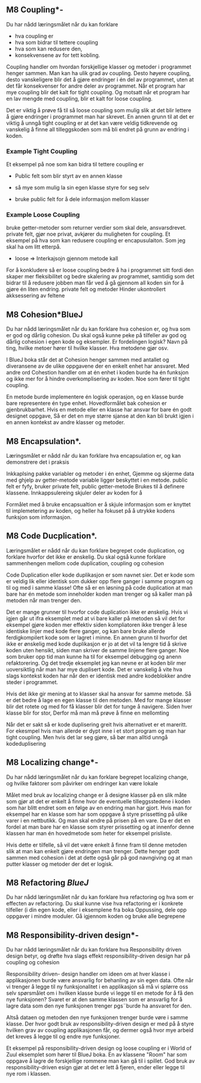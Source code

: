## M8 Coupling*-
Du har nådd læringsmålet når du kan forklare
- hva coupling er
- hva som bidrar til tettere coupling
- hva som kan redusere den,
- konsekvensene av for tett kobling.

Coupling handler om hvordan forskjellige klasser og metoder i programmet henger sammen. Man kan ha ulik grad av coupling. Desto høyere coupling, desto vanskeligere blir det å gjøre endringer i én del av programmet, uten at det får konsekvenser for andre deler av programmet. Når et program har mye coupling blir det kalt for tight coupling. Og motsatt når et program har en lav mengde med coupling, blir et kalt for loose coupling.

Det er viktig å prøve få til så loose coupling som mulig slik at det blir lettere å gjøre endringer i programmet man har skrevet. En annen grunn til at det er viktig å unngå tight coupling er at det kan være veldig tidkrevende og vanskelig å finne all tilleggskoden som må bli endret på grunn av endring i koden.

### Example Tight Coupling
Et eksempel på noe som kan bidra til tettere coupling er 

- Public felt som blir styrt av en annen klasse

- så mye som mulig la sin egen klasse styre for seg selv
- bruke public felt for å dele informasjon mellom klasser


### Example Loose Coupling
bruke getter-metoder som returner verdier som skal dele, ansvarsdrevet. private felt, gjør noe privat, avkjører du muligheten for coupling.
Et eksempel på hva som kan redusere coupling er encapusulaiton. Som jeg skal ha om litt etterpå.
- loose => Interkajsojn gjennom metode kall

For å konkludere så er loose coupling bedre å ha i programmet sitt fordi den skaper mer fleksibilitet og bedre skalering av programmet, samtidig som det bidrar til å redusere jobben man får ved å gå gjennom all koden sin for å gjøre én liten endring.
private felt og metoder
		Hinder ukontrollert akksessering av feltene 


## M8 Cohesion*BlueJ
Du har nådd læringsmålet når du kan forklare hva cohesion er, og hva som er god og dårlig cohesion. Du skal også kunne peke på tilfeller av god og dårlig cohesion i egen kode og eksempler. Er fordelingen logisk? Navn på ting, hvilke metoer hører til hvilke klasser. Hva metodene gjør osv.

I BlueJ boka står det at Cohesion henger sammen med antallet og diveransene av de ulike oppgavene der en enkelt enhet har ansvaret. Med andre ord Cohestion handler om at én enhet i koden burde ha én funksjon og ikke mer for å hindre overkomplisering av koden. Noe som fører til tight coupling.

En metode burde implementere én logisk operasjon, og en klasse burde bare representere én type enhet. Hovedformålet bak cohesion er gjenbrukbarhet. Hvis en metode eller en klasse har ansvar for bare én godt designet oppgave, Så er det en mye større sjanse at den kan bli brukt igjen i en annen kontekst av andre klasser og metoder.











## M8 Encapsulation*.
Læringsmålet er nådd når du kan forklare hva encapsulation er, og kan demonstrere det i praksis

Inkkaplsing pakke variabler og metoder i én enhet, Gjemme og skjerme data med ghjelp av getter-metode
variable ligger beskyttet i en metode. public felt er fyfy, bruker private felt, public getter-metode
Brukes til å definere klassene.
Innkappsulereing skjuler deler av koden for å 

Formålet med å bruke encapsualtion er å skjule informasjon som er knyttet til implemetering av koden, og heller ha fokuset på å utrykke kodens funksjon som informasjon. 








## M8 Code Ducplication*.
Læringsmålet er nådd når du kan forklare begrepet code duplication, og forklare hvorfor det ikke er ønskelig. Du skal også kunne forklare  sammenhengen mellom code duplication, coupling og cohesion

Code Duplication eller kode duplikasjon er som navnet sier. Det er kode som er veldig lik eller identisk som dukker opp flere ganger i samme program og til og med i samme klasse! Ofte så er en løsning på code duplication at man bare har én metode som inneholder koden man trenger og så kaller man på metoden når man trenger den.

Det er mange grunner til hvorfor code duplication ikke er ønskelig. Hvis vi igjen går ut ifra eksemplet med at vi bare kaller på metoden så vil det for eksempel gjøre koden mer effektiv siden kompliatoren ikke trenger å lese identiske linjer med kode flere ganger, og kan bare bruke allerde ferdigkompilert kode som er lagret i minne. En annen grunn til hvorfor det ikke er ønskelig med kode duplikasjon er jo at det vil ta lengre tid å skrive koden uten hensikt, siden man skriver de samme linjene flere ganger. Noe som bruker opp tid man kunne ha til for eksempel debugging og anenn refaktorering. Og det tredje eksemplet jeg kan nevne er at koden blir mer uoversiktlig når man har mye duplisert kode. Det er vanskelig å vite hva slags kontekst koden har når den er identisk med andre kodeblokker andre steder i programmet.

Hvis det ikke gir mening at to klasser skal ha ansvar for samme metode. Så er det bedre å lage en egen klasse til den metoden.
Med for mange klasser blir det rotete og med for få klasser blir det for tunge å navigere. Siden hver klasse blir for stor, 
Derfor må man må prøve å finne en mellomting

Når det er sakt så er kode duplisering greit hvis alternativet er et mareritt. For ekesmpel hvis man allerde er dypt inne i et stort program og man har tight coupling. Men hvis det lar seg gjøre, så bør man alltid unngå kodeduplisering



## M8 Localizing change*-
Du har nådd læringsmålet når du kan forklare begrepet localizing change, og hvilke faktorer som påvirker om endringer kan være lokale

Målet med bruk av localizing change er å designe klasser på en slik måte som gjør at det er enkelt å finne hvor de eventuelle tilleggsstedene i koden som har blitt endret som en følge av en endring man har gjort. Hvis man for eksempel har en klasse som har som oppgave å styre prissetting på ulike varer i en nettbutikk. Og man skal endre på prisen på en vare. Da er det en fordel at man bare har en klasse som styrer prissetting og at innenfor denne klassen har man én hovedmetode som heter for eksempel prisliste. 

Hvis dette er tilfelle, så vil det være enkelt å finne fram til denne metoden slik at man kan enkelt gjøre endringen man trenger. Dette henger godt sammen med cohesion i det at dette også går på god navngiving og at man putter klasser og metoder der det er logisk. 



## M8 Refactoring *BlueJ* 
Du har nådd læringsmålet når du kan forklare hva refactoring og hva som er effecten av refactoring. Du skal kunne vise hva refactoring er i konkrete tilfeller (i din egen kode, eller i eksemplene fra boka
Oppussing, dele opp oppgaver i mindre moduler. Gå igjennom koden og bruke alle begrepene







## M8 Responsibility-driven design*-
Du har nådd læringsmålet når du kan forklare hva Responsibility driven design betyr, og drøfte hva slags effekt responsibility-driven design har på coupling og cohesion

Responsibility driven- design handler om ideen om at hver klasse i applikasjonen burde være ansvarlig for behanling av sin egen data. Ofte når vi trenger å legge til ny funksjonalitet i en applikasjon så må vi splørre oss selv spørsmålet om i hvilken klasse burde vi legge til en metode for å få den nye funksjonen? Svaret er at den samme klassen som er ansvarlig for å lagre data som den nye funksjonen trenger pgs¨burde ha ansvaret for den.

Altså dataen og metoden den nye funksjonen trenger burde vøre i samme klasse. Der hvor godt bruk av responsibility-driven design er med på å styre hvilken grav av coupling applikasjonen får, og dermer også hvor mye arbeid det kreves å legge til og endre nye funksjoner.

Et eksempel på responsibility-driven design og loose coupling er i World of Zuul eksemplet som hører til BlueJ boka. En av klassene "Room" har som oppgave å lagre de forskjellige rommene man kan gå til i spillet. God bruk av responsibility-driven esign gjør at det er lett å fjeren, ender eller legge til nye rom i klassen.